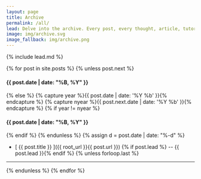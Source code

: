 ```yaml
---
layout: page
title: Archive
permalink: /all/
lead: Delve into the archive. Every post, every thought, article, tutorial and coding example right here, at your fingertips.
image: img/archive.svg
image_fallback: img/archive.png
---
```

{% include lead.md %}

{% for post in site.posts %}
{% unless post.next %}
#### {{ post.date | date: "%B, %Y" }}
{% else %}
{% capture year %}{{ post.date | date: '%Y %b' }}{% endcapture %}
{% capture nyear %}{{ post.next.date | date: '%Y %b' }}{% endcapture %}
{% if year != nyear %}
#### {{ post.date | date: "%B, %Y" }}
{% endif %}
{% endunless %}
{% assign d = post.date | date: "%-d" %}
* [ {{ post.title }} ]({{ root_url }}{{ post.url }})
{% if post.lead %} -- {{ post.lead }}{% endif %}
{% unless forloop.last %}
* * *
{% endunless %}
{% endfor %}